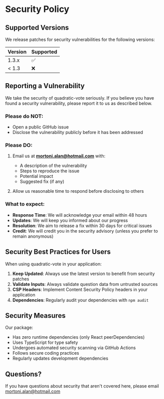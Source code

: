 # Security Policy

## Supported Versions

We release patches for security vulnerabilities for the following versions:

| Version | Supported          |
| ------- | ------------------ |
| 1.3.x   | :white_check_mark: |
| < 1.3   | :x:                |

## Reporting a Vulnerability

We take the security of quadratic-vote seriously. If you believe you have found a security vulnerability, please report it to us as described below.

### Please do NOT:

- Open a public GitHub issue
- Disclose the vulnerability publicly before it has been addressed

### Please DO:

1. Email us at **mortoni.alan@hotmail.com** with:

   - A description of the vulnerability
   - Steps to reproduce the issue
   - Potential impact
   - Suggested fix (if any)

2. Allow us reasonable time to respond before disclosing to others

### What to expect:

- **Response Time**: We will acknowledge your email within 48 hours
- **Updates**: We will keep you informed about our progress
- **Resolution**: We aim to release a fix within 30 days for critical issues
- **Credit**: We will credit you in the security advisory (unless you prefer to remain anonymous)

## Security Best Practices for Users

When using quadratic-vote in your application:

1. **Keep Updated**: Always use the latest version to benefit from security patches
2. **Validate Inputs**: Always validate question data from untrusted sources
3. **CSP Headers**: Implement Content Security Policy headers in your application
4. **Dependencies**: Regularly audit your dependencies with `npm audit`

## Security Measures

Our package:

- Has zero runtime dependencies (only React peerDependencies)
- Uses TypeScript for type safety
- Undergoes automated security scanning via GitHub Actions
- Follows secure coding practices
- Regularly updates development dependencies

## Questions?

If you have questions about security that aren't covered here, please email mortoni.alan@hotmail.com
